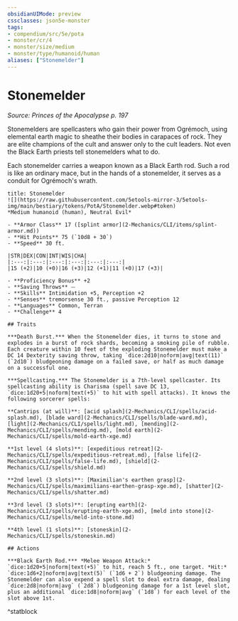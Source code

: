 ```yaml
---
obsidianUIMode: preview
cssclasses: json5e-monster
tags:
- compendium/src/5e/pota
- monster/cr/4
- monster/size/medium
- monster/type/humanoid/human
aliases: ["Stonemelder"]
---
```

# Stonemelder
*Source: Princes of the Apocalypse p. 197*  

Stonemelders are spellcasters who gain their power from Ogrémoch, using elemental earth magic to sheathe their bodies in carapaces of rock. They are elite champions of the cult and answer only to the cult leaders. Not even the Black Earth priests tell stonemelders what to do.

Each stonemelder carries a weapon known as a Black Earth rod. Such a rod is like an ordinary mace, but in the hands of a stonemelder, it serves as a conduit for Ogrémoch's wrath.

```ad-statblock
title: Stonemelder
![](https://raw.githubusercontent.com/5etools-mirror-3/5etools-img/main/bestiary/tokens/PotA/Stonemelder.webp#token)
*Medium humanoid (human), Neutral Evil*

- **Armor Class** 17 ([splint armor](2-Mechanics/CLI/items/splint-armor.md))
- **Hit Points** 75 (`10d8 + 30`)
- **Speed** 30 ft.

|STR|DEX|CON|INT|WIS|CHA|
|:---:|:---:|:---:|:---:|:---:|:---:|
|15 (+2)|10 (+0)|16 (+3)|12 (+1)|11 (+0)|17 (+3)|

- **Proficiency Bonus** +2
- **Saving Throws** ⏤
- **Skills** Intimidation +5, Perception +2
- **Senses** tremorsense 30 ft., passive Perception 12
- **Languages** Common, Terran
- **Challenge** 4

## Traits

***Death Burst.*** When the Stonemelder dies, it turns to stone and explodes in a burst of rock shards, becoming a smoking pile of rubble. Each creature within 10 feet of the exploding Stonemelder must make a DC 14 Dexterity saving throw, taking `dice:2d10|noform|avg|text(11)` (`2d10`) bludgeoning damage on a failed save, or half as much damage on a successful one.

***Spellcasting.*** The Stonemelder is a 7th-level spellcaster. Its spellcasting ability is Charisma (spell save DC 13, `dice:1d20+5|noform|text(+5)` to hit with spell attacks). It knows the following sorcerer spells:

**Cantrips (at will)**: [acid splash](2-Mechanics/CLI/spells/acid-splash.md), [blade ward](2-Mechanics/CLI/spells/blade-ward.md), [light](2-Mechanics/CLI/spells/light.md), [mending](2-Mechanics/CLI/spells/mending.md), [mold earth](2-Mechanics/CLI/spells/mold-earth-xge.md)

**1st level (4 slots)**: [expeditious retreat](2-Mechanics/CLI/spells/expeditious-retreat.md), [false life](2-Mechanics/CLI/spells/false-life.md), [shield](2-Mechanics/CLI/spells/shield.md)

**2nd level (3 slots)**: [Maximilian's earthen grasp](2-Mechanics/CLI/spells/maximilians-earthen-grasp-xge.md), [shatter](2-Mechanics/CLI/spells/shatter.md)

**3rd level (3 slots)**: [erupting earth](2-Mechanics/CLI/spells/erupting-earth-xge.md), [meld into stone](2-Mechanics/CLI/spells/meld-into-stone.md)

**4th level (1 slots)**: [stoneskin](2-Mechanics/CLI/spells/stoneskin.md)

## Actions

***Black Earth Rod.*** *Melee Weapon Attack:* `dice:1d20+5|noform|text(+5)` to hit, reach 5 ft., one target. *Hit:* `dice:1d6+2|noform|avg|text(5)` (`1d6 + 2`) bludgeoning damage. The Stonemelder can also expend a spell slot to deal extra damage, dealing `dice:2d8|noform|avg` (`2d8`) bludgeoning damage for a 1st level slot, plus an additional `dice:1d8|noform|avg` (`1d8`) for each level of the slot above 1st.
```
^statblock